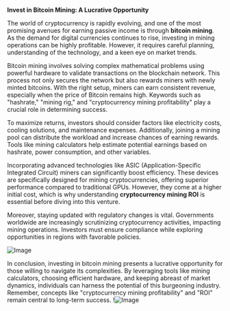 **Invest in Bitcoin Mining: A Lucrative Opportunity**

The world of cryptocurrency is rapidly evolving, and one of the most promising avenues for earning passive income is through **bitcoin mining**. As the demand for digital currencies continues to rise, investing in mining operations can be highly profitable. However, it requires careful planning, understanding of the technology, and a keen eye on market trends.

Bitcoin mining involves solving complex mathematical problems using powerful hardware to validate transactions on the blockchain network. This process not only secures the network but also rewards miners with newly minted bitcoins. With the right setup, miners can earn consistent revenue, especially when the price of Bitcoin remains high. Keywords such as "hashrate," "mining rig," and "cryptocurrency mining profitability" play a crucial role in determining success.

To maximize returns, investors should consider factors like electricity costs, cooling solutions, and maintenance expenses. Additionally, joining a mining pool can distribute the workload and increase chances of earning rewards. Tools like mining calculators help estimate potential earnings based on hashrate, power consumption, and other variables.

Incorporating advanced technologies like ASIC (Application-Specific Integrated Circuit) miners can significantly boost efficiency. These devices are specifically designed for mining cryptocurrencies, offering superior performance compared to traditional GPUs. However, they come at a higher initial cost, which is why understanding **cryptocurrency mining ROI** is essential before diving into this venture.

Moreover, staying updated with regulatory changes is vital. Governments worldwide are increasingly scrutinizing cryptocurrency activities, impacting mining operations. Investors must ensure compliance while exploring opportunities in regions with favorable policies.

![Image](https://github.com/user-attachments/assets/3be06921-4469-491d-bd37-5f14c53422b7)

In conclusion, investing in bitcoin mining presents a lucrative opportunity for those willing to navigate its complexities. By leveraging tools like mining calculators, choosing efficient hardware, and keeping abreast of market dynamics, individuals can harness the potential of this burgeoning industry. Remember, concepts like "cryptocurrency mining profitability" and "ROI" remain central to long-term success. !![Image](https://github.com/user-attachments/assets/3be06921-4469-491d-bd37-5f14c53422b7)